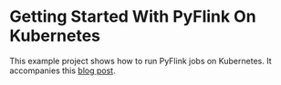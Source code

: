 # Getting Started With PyFlink On Kubernetes

This example project shows how to run PyFlink jobs on Kubernetes.
It accompanies this [blog post](TODO).
